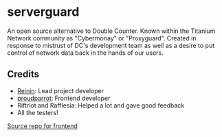 # serverguard

An open source alternative to Double Counter. Known within the Titanium Network community as "Cybermonay" or "Proxyguard".
Created in response to mistrust of DC's development team as well as a desire to put control of network data back in the hands of our users.

## Credits

- [Reinin](https://reinin.dev): Lead project developer
- [proudparrot](https://github.com/proudparrot2): Frontend developer
- Riftriot and Rafflesia: Helped a lot and gave good feedback
- All the testers!

[Source repo for frontend](https://github.com/proudparrot2/proxyguard)